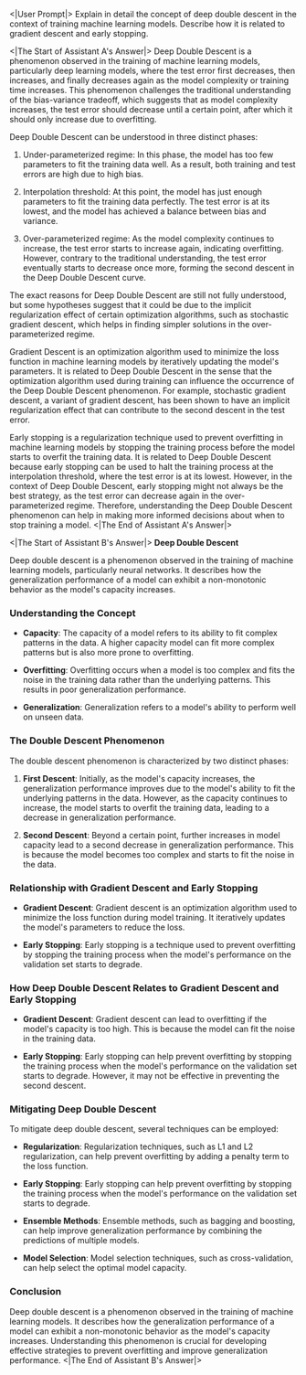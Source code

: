 <|User Prompt|>
Explain in detail the concept of deep double descent in the context of training machine learning models. Describe how it is related to gradient descent and early stopping.

<|The Start of Assistant A's Answer|>
Deep Double Descent is a phenomenon observed in the training of machine learning models, particularly deep learning models, where the test error first decreases, then increases, and finally decreases again as the model complexity or training time increases. This phenomenon challenges the traditional understanding of the bias-variance tradeoff, which suggests that as model complexity increases, the test error should decrease until a certain point, after which it should only increase due to overfitting.

Deep Double Descent can be understood in three distinct phases:

1. Under-parameterized regime: In this phase, the model has too few parameters to fit the training data well. As a result, both training and test errors are high due to high bias.

2. Interpolation threshold: At this point, the model has just enough parameters to fit the training data perfectly. The test error is at its lowest, and the model has achieved a balance between bias and variance.

3. Over-parameterized regime: As the model complexity continues to increase, the test error starts to increase again, indicating overfitting. However, contrary to the traditional understanding, the test error eventually starts to decrease once more, forming the second descent in the Deep Double Descent curve.

The exact reasons for Deep Double Descent are still not fully understood, but some hypotheses suggest that it could be due to the implicit regularization effect of certain optimization algorithms, such as stochastic gradient descent, which helps in finding simpler solutions in the over-parameterized regime.

Gradient Descent is an optimization algorithm used to minimize the loss function in machine learning models by iteratively updating the model's parameters. It is related to Deep Double Descent in the sense that the optimization algorithm used during training can influence the occurrence of the Deep Double Descent phenomenon. For example, stochastic gradient descent, a variant of gradient descent, has been shown to have an implicit regularization effect that can contribute to the second descent in the test error.

Early stopping is a regularization technique used to prevent overfitting in machine learning models by stopping the training process before the model starts to overfit the training data. It is related to Deep Double Descent because early stopping can be used to halt the training process at the interpolation threshold, where the test error is at its lowest. However, in the context of Deep Double Descent, early stopping might not always be the best strategy, as the test error can decrease again in the over-parameterized regime. Therefore, understanding the Deep Double Descent phenomenon can help in making more informed decisions about when to stop training a model.
<|The End of Assistant A's Answer|>

<|The Start of Assistant B's Answer|>
**Deep Double Descent**

Deep double descent is a phenomenon observed in the training of machine learning models, particularly neural networks. It describes how the generalization performance of a model can exhibit a non-monotonic behavior as the model's capacity increases.

### **Understanding the Concept**

- **Capacity**: The capacity of a model refers to its ability to fit complex patterns in the data. A higher capacity model can fit more complex patterns but is also more prone to overfitting.

- **Overfitting**: Overfitting occurs when a model is too complex and fits the noise in the training data rather than the underlying patterns. This results in poor generalization performance.

- **Generalization**: Generalization refers to a model's ability to perform well on unseen data.

### **The Double Descent Phenomenon**

The double descent phenomenon is characterized by two distinct phases:

1.  **First Descent**: Initially, as the model's capacity increases, the generalization performance improves due to the model's ability to fit the underlying patterns in the data. However, as the capacity continues to increase, the model starts to overfit the training data, leading to a decrease in generalization performance.

2.  **Second Descent**: Beyond a certain point, further increases in model capacity lead to a second decrease in generalization performance. This is because the model becomes too complex and starts to fit the noise in the data.

### **Relationship with Gradient Descent and Early Stopping**

- **Gradient Descent**: Gradient descent is an optimization algorithm used to minimize the loss function during model training. It iteratively updates the model's parameters to reduce the loss.

- **Early Stopping**: Early stopping is a technique used to prevent overfitting by stopping the training process when the model's performance on the validation set starts to degrade.

### **How Deep Double Descent Relates to Gradient Descent and Early Stopping**

- **Gradient Descent**: Gradient descent can lead to overfitting if the model's capacity is too high. This is because the model can fit the noise in the training data.

- **Early Stopping**: Early stopping can help prevent overfitting by stopping the training process when the model's performance on the validation set starts to degrade. However, it may not be effective in preventing the second descent.

### **Mitigating Deep Double Descent**

To mitigate deep double descent, several techniques can be employed:

- **Regularization**: Regularization techniques, such as L1 and L2 regularization, can help prevent overfitting by adding a penalty term to the loss function.

- **Early Stopping**: Early stopping can help prevent overfitting by stopping the training process when the model's performance on the validation set starts to degrade.

- **Ensemble Methods**: Ensemble methods, such as bagging and boosting, can help improve generalization performance by combining the predictions of multiple models.

- **Model Selection**: Model selection techniques, such as cross-validation, can help select the optimal model capacity.

### **Conclusion**

Deep double descent is a phenomenon observed in the training of machine learning models. It describes how the generalization performance of a model can exhibit a non-monotonic behavior as the model's capacity increases. Understanding this phenomenon is crucial for developing effective strategies to prevent overfitting and improve generalization performance.
<|The End of Assistant B's Answer|>